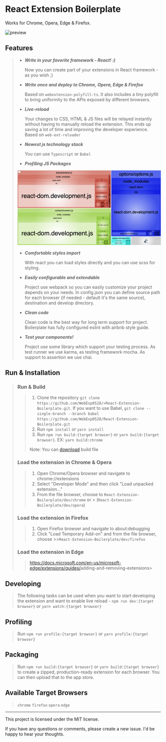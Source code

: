 # React Extension Boilerplate

Works for Chrome, Opera, Edge & Firefox.

![preview](preview/Sep-21-2020%2015-15-55.gif)

## Features

>- ___Write in your favorite framework - React! :)___
>  
>   Now you can create part of your extensions in React framework - as you wish ;)
>
>- ___Write once and deploy to Chrome, Opera, Edge & Firefox___
>
>   Based on `webextension-polyfill-ts`. It also includes a tiny polyfill to bring uniformity to the APIs exposed by different browsers.
>
>- ___Live-reload___
>
>   Your changes to CSS, HTML & JS files will be relayed instantly without having
>   to manually reload the extension. This ends up saving a lot of time and
>   improving the developer experience. Based on `web-ext-reloader`
>
>- ___Newest js technology stack___
>
>   You can use `Typescript` or `Babel`
>
>- ___Profiling JS Packages___
>
> ![Profile](preview/profile-chrome.png)
>
>- ___Comfortable styles import___
>
>   With react you can load styles directly and you can use scss for styling.
>
>- ___Easily configurable and extendable___
>
>   Project use webpack so you can easily customize your project depends on your needs.
>  In config.json you can define source path for each browser
>  (if needed - default it's the same source), destination and develop directory.
>
>- ___Clean code___
>
>   Clean code is the best way for long term support for project. Boilerplate has
>  fully configured eslint with airbnb style guide.
>
>- ___Test your components!___
>
>   Project use some library which support your testing process.
>  As test runner we use karma, as testing framework mocha.
>  As support to assertion we use chai.

## Run & Installation

>### Run & Build
>
>> 1. Clone the repository `git clone https://github.com/WebExp0528/>React-Extension-Boilerplate.git`. If you want to use Babel, `git clone --single-branch --branch babel https://github.com/WebExp0528/React-Extension-Boilerplate.git`
>> 2. Run `npm install` or `yarn install`
>> 3. Run `npm run build:{target browser}` or `yarn build:{target browser}`. EX: `yarn build:chrome`
>>
>> Note: You can [download](https://github.com/WebExp0528/React-Extension-Boilerplate/releases/latest) build file
>
>### Load the extension in Chrome & Opera
>
>> 1. Open Chrome/Opera browser and navigate to chrome://extensions
>> 2. Select "Developer Mode" and then click "Load unpacked extension..."
>> 3. From the file browser, choose to `React-Extension-Boilerplate/dev/chrome`
>> or > (`React-Extension-Boilerplate/dev/opera`)
>
>### Load the extension in Firefox
>
>>1. Open Firefox browser and navigate to about:debugging
>>2. Click "Load Temporary Add-on" and from the file browser, choose >>`React-Extension-Boilerplate/dev/firefox`
>
>### Load the extension in Edge
>
>><https://docs.microsoft.com/en-us/microsoft-edge/extensions/guides/>adding-and-removing-extensions>

## Developing

>The following tasks can be used when you want to start developing the extension
>and want to enable live reload -
>`npm run dev:{target browser}` or `yarn watch:{target browser}`

## Profiling

> Run `npm run profile:{target browser}` or `yarn profile:{target browser}`

## Packaging

>Run `npm run build:{target browser}` or `yarn build:{target browser}` to create a zipped,
production-ready extension for each browser.
You can then upload that to the app store.

## Available Target Browsers

> `chrome` `firefox` `opera` `edge`

---

This project is licensed under the MIT license.

If you have any questions or comments, please create a new issue.
I'd be happy to hear your thoughts.

